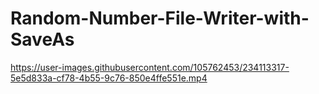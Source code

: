# Random-Number-File-Writer-with-SaveAs




https://user-images.githubusercontent.com/105762453/234113317-5e5d833a-cf78-4b55-9c76-850e4ffe551e.mp4

